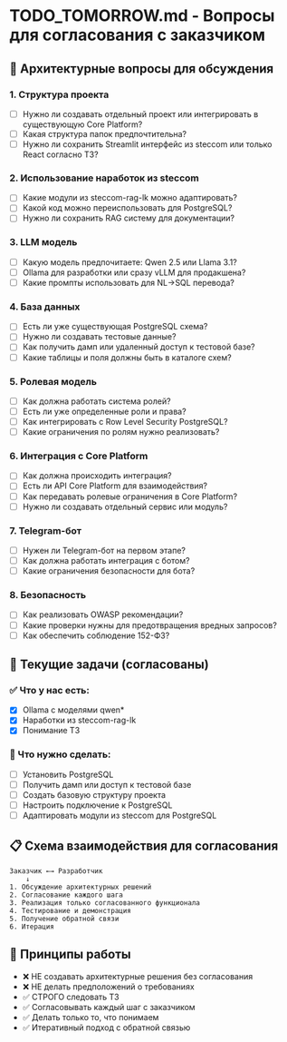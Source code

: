 # TODO_TOMORROW.md - Вопросы для согласования с заказчиком

## 🤔 Архитектурные вопросы для обсуждения

### 1. Структура проекта
- [ ] Нужно ли создавать отдельный проект или интегрировать в существующую Core Platform?
- [ ] Какая структура папок предпочтительна?
- [ ] Нужно ли сохранить Streamlit интерфейс из steccom или только React согласно ТЗ?

### 2. Использование наработок из steccom
- [ ] Какие модули из steccom-rag-lk можно адаптировать?
- [ ] Какой код можно переиспользовать для PostgreSQL?
- [ ] Нужно ли сохранить RAG систему для документации?

### 3. LLM модель
- [ ] Какую модель предпочитаете: Qwen 2.5 или Llama 3.1?
- [ ] Ollama для разработки или сразу vLLM для продакшена?
- [ ] Какие промпты использовать для NL→SQL перевода?

### 4. База данных
- [ ] Есть ли уже существующая PostgreSQL схема?
- [ ] Нужно ли создавать тестовые данные?
- [ ] Как получить дамп или удаленный доступ к тестовой базе?
- [ ] Какие таблицы и поля должны быть в каталоге схем?

### 5. Ролевая модель
- [ ] Как должна работать система ролей?
- [ ] Есть ли уже определенные роли и права?
- [ ] Как интегрировать с Row Level Security PostgreSQL?
- [ ] Какие ограничения по ролям нужно реализовать?

### 6. Интеграция с Core Platform
- [ ] Как должна происходить интеграция?
- [ ] Есть ли API Core Platform для взаимодействия?
- [ ] Как передавать ролевые ограничения в Core Platform?
- [ ] Нужно ли создавать отдельный сервис или модуль?

### 7. Telegram-бот
- [ ] Нужен ли Telegram-бот на первом этапе?
- [ ] Как должна работать интеграция с ботом?
- [ ] Какие ограничения безопасности для бота?

### 8. Безопасность
- [ ] Как реализовать OWASP рекомендации?
- [ ] Какие проверки нужны для предотвращения вредных запросов?
- [ ] Как обеспечить соблюдение 152-ФЗ?

## 🎯 Текущие задачи (согласованы)

### ✅ Что у нас есть:
- [x] Ollama с моделями qwen*
- [x] Наработки из steccom-rag-lk
- [x] Понимание ТЗ

### 🔄 Что нужно сделать:
- [ ] Установить PostgreSQL
- [ ] Получить дамп или доступ к тестовой базе
- [ ] Создать базовую структуру проекта
- [ ] Настроить подключение к PostgreSQL
- [ ] Адаптировать модули из steccom для PostgreSQL

## 📋 Схема взаимодействия для согласования

```
Заказчик ←→ Разработчик
    ↓
1. Обсуждение архитектурных решений
2. Согласование каждого шага
3. Реализация только согласованного функционала
4. Тестирование и демонстрация
5. Получение обратной связи
6. Итерация
```

## 🚫 Принципы работы

- ❌ НЕ создавать архитектурные решения без согласования
- ❌ НЕ делать предположений о требованиях
- ✅ СТРОГО следовать ТЗ
- ✅ Согласовывать каждый шаг с заказчиком
- ✅ Делать только то, что понимаем
- ✅ Итеративный подход с обратной связью

